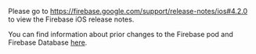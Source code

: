 Please go to https://firebase.google.com/support/release-notes/ios#4.2.0
to view the Firebase iOS release notes.

You can find information about prior changes to the Firebase pod and Firebase
Database [here](https://www.firebase.com/docs/ios/changelog.html).
